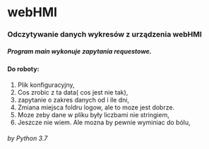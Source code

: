 # webHMI

### Odczytywanie danych wykresów z urządzenia webHMI
##### Program main wykonuje zapytania requestowe.

#### Do roboty:

1. Plik konfiguracyjny,
2. Cos zrobic z ta data( cos jest nie tak),
2. zapytanie o zakres danych od i ile dni,
3. Zmiana miejsca foldru logow, ale to moze jest dobrze.
4. Moze zeby dane w pliku były liczbami nie stringiem,
5. Jeszcze nie wiem. Ale mozna by pewnie wyminiac do bólu,

###### by Python 3.7